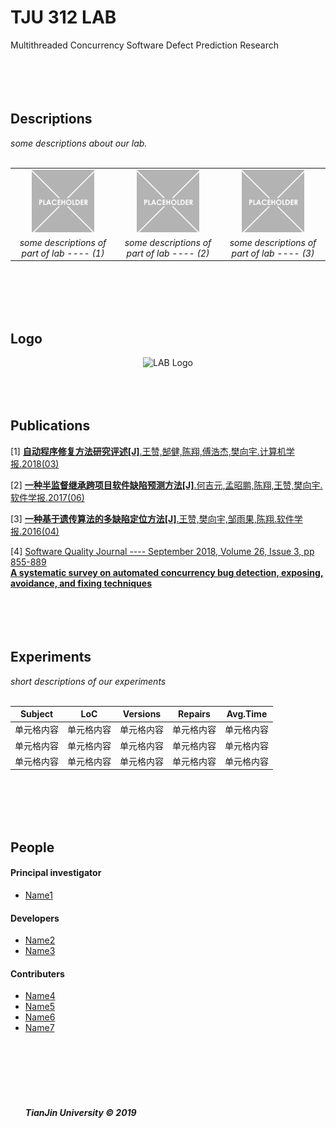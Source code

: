 # TJU 312 LAB  
Multithreaded Concurrency Software Defect Prediction Research  
  <br>
  <br>
  <br>
  <br>
  
## Descriptions  
<i>some descriptions about our lab.</i>  
  <br>
<!--<div align=center><img width="120" height="120" src="/img/img.png" alt="img1"></div>
<div align=center><i>some descriptions of part of lab ---- (1)</i></div>
  <br>-->
<!--
<div align=center><img width="120" height="120" src="/img/img.png" alt="img2"></div>
<div align=center><i>some descriptions of part of lab ---- (2)</i></div>
  <br>-->
<!--
<div align=center><img width="120" height="120" src="/img/img.png" alt="img3"></div>
<div align=center><i>some descriptions of part of lab ---- (3)</i></div>
  <br>-->

<table style="border:0">
  <tr>
    <td><div align="center"><img width="100" height="100" src="/img/img.png" alt="img1"></div></td>
    <td><div align="center"><img width="100" height="100" src="/img/img.png" alt="img2"></div></td>
    <td><div align="center"><img width="100" height="100" src="/img/img.png" alt="img3"></div></td>
  </tr>
  <tr>
    <td><div align="center"><i>some descriptions of part of lab ---- (1)</div></td>
    <td><div align="center"><i>some descriptions of part of lab ---- (2)</div></td>
    <td><div align="center"><i>some descriptions of part of lab ---- (3)</div></td>
  </tr>
</table>


  <br>
  <br>
  <br>
  <br>

## Logo
<div align="center"><img width="300" height="300" src="https://ss3.bdstatic.com/70cFv8Sh_Q1YnxGkpoWK1HF6hhy/it/u=1967269514,1656276583&fm=26&gp=0.jpg" alt="LAB Logo"/></div>
  <br>
  <br>
  <br>
  
## Publications  
[1] [__自动程序修复方法研究评述[J]__.王赞,郜健,陈翔,傅浩杰,樊向宇.计算机学报.2018(03)](/papers/test)  
  
[2] [__一种半监督继承跨项目软件缺陷预测方法[J]__.何吉元,孟昭鹏,陈翔,王赞,樊向宇.软件学报.2017(06)](/papers/test)  
  
[3] [__一种基于遗传算法的多缺陷定位方法[J]__.王赞,樊向宇,邹雨果,陈翔.软件学报.2016(04)](/papers/test)  
  
[4] [Software Quality Journal ---- September 2018, Volume 26, Issue 3, pp 855-889  
__A systematic survey on automated concurrency bug detection, exposing, avoidance, and fixing techniques__](papers/test)  
  <br>
  <br>
  <br>
  <br>
  
## Experiments  
<i>short descriptions of our experiments</i>  
  <br>
  
 __Subject__ | __LoC__ | __Versions__ | __Repairs__ | __Avg.Time__
 ---- | ---- | ---- | ---- | ----  
 单元格内容  | 单元格内容 | 单元格内容 | 单元格内容 | 单元格内容
 单元格内容  | 单元格内容 | 单元格内容 | 单元格内容 | 单元格内容
 单元格内容  | 单元格内容 | 单元格内容 | 单元格内容 | 单元格内容
  <br>
  <br>
  <br>
  <br>
  
## People  
  
#### Principal investigator  
* [Name1](/people/test)  
  
#### Developers  
* [Name2](/people/test)  
* [Name3](/people/test)  
  
#### Contributers  
* [Name4](/people/test)  
* [Name5](/people/test)  
* [Name6](/people/test)  
* [Name7](/people/test)  
  <br>
  <br>
  <br>
  <br>
  <br>
  <br>
  <br>
<i><strong>TianJin University © 2019</strong></i>  
  
